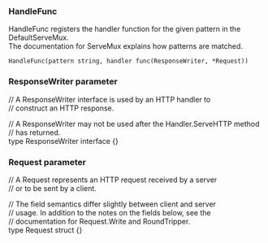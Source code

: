 ### HandleFunc

HandleFunc registers the handler function for the given pattern in the DefaultServeMux.   
The documentation for ServeMux explains how patterns are matched.

```
HandleFunc(pattern string, handler func(ResponseWriter, *Request))
```

### ResponseWriter parameter

// A ResponseWriter interface is used by an HTTP handler to  
// construct an HTTP response.  
 
// A ResponseWriter may not be used after the Handler.ServeHTTP method  
// has returned.  
type ResponseWriter interface {}

### Request parameter

// A Request represents an HTTP request received by a server  
// or to be sent by a client.  

// The field semantics differ slightly between client and server  
// usage. In addition to the notes on the fields below, see the  
// documentation for Request.Write and RoundTripper.  
type Request struct {}
